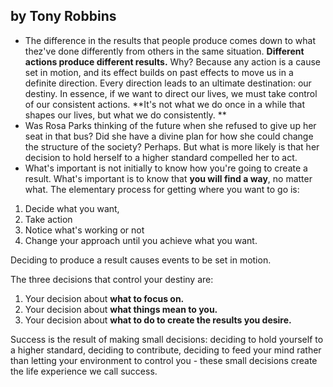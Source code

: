 ## by Tony Robbins

- The difference in the results that people produce comes down to what thez've done differently from others in the same situation. **Different actions produce different results.** Why? Because any action is a cause set in motion, and its effect builds on past effects to move us in a definite direction. Every direction leads to an ultimate destination: our destiny. In essence, if we want to direct our lives, we must take control of our consistent actions. **It's not what we do once in a while that shapes our lives, but what we do consistently. **
- Was Rosa Parks thinking of the future when she refused to give up her seat in that bus? Did she have a divine plan for how she could change the structure of the society? Perhaps. But what is more likely is that her decision to hold herself to a higher standard compelled her to act.
- What's important is not initially to know how you're going to create a result.  What's important is to know that **you will find a way**, no matter what. The elementary process for getting where you want to go is:
1. Decide what you want,
2. Take action
3. Notice what's working or not
4. Change your approach until you achieve what you want.

Deciding to produce a result causes events to be set in motion.

The three decisions that control your destiny are:
1. Your decision about **what to focus on.**
2. Your decision about **what things mean to you.**
3. Your decision about **what to do to create the results you desire.**

Success is the result of making small decisions: deciding to hold yourself to a higher standard, deciding to contribute, deciding to feed your mind rather than letting your environment to control you - these small decisions create the life experience we call success. 
